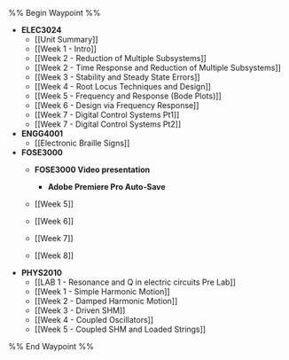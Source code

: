 %% Begin Waypoint %%
- **ELEC3024**
	- [[Unit Summary]]
	- [[Week 1 - Intro]]
	- [[Week 2 - Reduction of Multiple Subsystems]]
	- [[Week 2 - Time Response and Reduction of Multiple Subsystems]]
	- [[Week 3 - Stability and Steady State Errors]]
	- [[Week 4 - Root Locus Techniques and Design]]
	- [[Week 5 - Frequency and Response (Bode Plots)]]
	- [[Week 6 - Design via Frequency Response]]
	- [[Week 7 - Digital Control Systems Pt1]]
	- [[Week 7 - Digital Control Systems Pt2]]
- **ENGG4001**
	- [[Electronic Braille Signs]]
- **FOSE3000**
	- **FOSE3000 Video presentation**
		- **Adobe Premiere Pro Auto-Save**

	- [[Week 5]]
	- [[Week 6]]
	- [[Week 7]]
	- [[Week 8]]
- **PHYS2010**
	- [[LAB 1 - Resonance and Q in electric circuits Pre Lab]]
	- [[Week 1 - Simple Harmonic Motion]]
	- [[Week 2 - Damped Harmonic Motion]]
	- [[Week 3 - Driven SHM]]
	- [[Week 4 - Coupled Oscillators]]
	- [[Week 5 - Coupled SHM and Loaded Strings]]

%% End Waypoint %%

